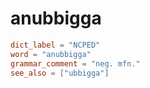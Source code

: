 # anubbigga

``` toml
dict_label = "NCPED"
word = "anubbigga"
grammar_comment = "neg. mfn."
see_also = ["ubbigga"]
```

